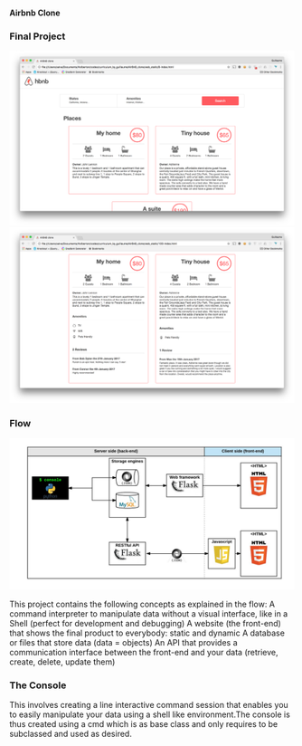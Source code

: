 #### Airbnb Clone

### Final Project
![final](https://github.com/devmarrie/AirBnB_clone/blob/master/images/full1.png?raw=true)
![final2](https://github.com/devmarrie/AirBnB_clone/blob/master/images/full2.png?raw=true)

### Flow
![full flow](https://github.com/devmarrie/AirBnB_clone/blob/master/images/flow.png?raw=true)

This project contains the following concepts as explained in the flow:
    A command interpreter to manipulate data without a visual interface, like in a Shell (perfect for development and debugging)
    A website (the front-end) that shows the final product to everybody: static and dynamic
    A database or files that store data (data = objects)
    An API that provides a communication interface between the front-end and your data (retrieve, create, delete, update them)

### The Console
This involves creating a line interactive command session that enables you to easily manipulate your data using a shell like environment.The console is thus created using a cmd which is as base class and only requires to be subclassed and used as desired.
